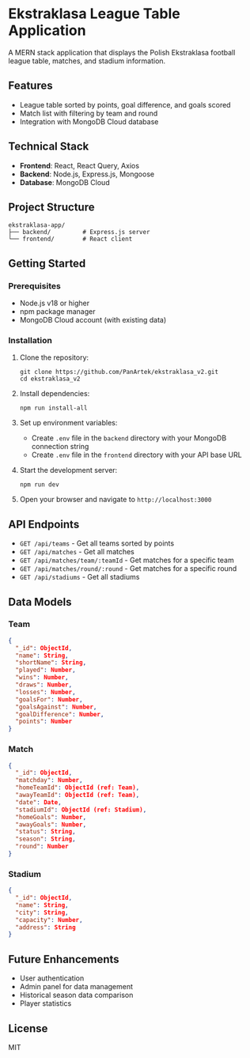 # Ekstraklasa League Table Application

A MERN stack application that displays the Polish Ekstraklasa football league table, matches, and stadium information.

## Features

- League table sorted by points, goal difference, and goals scored
- Match list with filtering by team and round
- Integration with MongoDB Cloud database

## Technical Stack

- **Frontend**: React, React Query, Axios
- **Backend**: Node.js, Express.js, Mongoose
- **Database**: MongoDB Cloud

## Project Structure

```
ekstraklasa-app/
├── backend/         # Express.js server
└── frontend/        # React client
```

## Getting Started

### Prerequisites

- Node.js v18 or higher
- npm package manager
- MongoDB Cloud account (with existing data)

### Installation

1. Clone the repository:
   ```
   git clone https://github.com/PanArtek/ekstraklasa_v2.git
   cd ekstraklasa_v2
   ```

2. Install dependencies:
   ```
   npm run install-all
   ```

3. Set up environment variables:
   - Create `.env` file in the `backend` directory with your MongoDB connection string
   - Create `.env` file in the `frontend` directory with your API base URL

4. Start the development server:
   ```
   npm run dev
   ```

5. Open your browser and navigate to `http://localhost:3000`

## API Endpoints

- `GET /api/teams` - Get all teams sorted by points
- `GET /api/matches` - Get all matches
- `GET /api/matches/team/:teamId` - Get matches for a specific team
- `GET /api/matches/round/:round` - Get matches for a specific round
- `GET /api/stadiums` - Get all stadiums

## Data Models

### Team
```json
{
  "_id": ObjectId,
  "name": String,
  "shortName": String,
  "played": Number,
  "wins": Number,
  "draws": Number,
  "losses": Number,
  "goalsFor": Number,
  "goalsAgainst": Number,
  "goalDifference": Number,
  "points": Number
}
```

### Match
```json
{
  "_id": ObjectId,
  "matchday": Number,
  "homeTeamId": ObjectId (ref: Team),
  "awayTeamId": ObjectId (ref: Team),
  "date": Date,
  "stadiumId": ObjectId (ref: Stadium),
  "homeGoals": Number,
  "awayGoals": Number,
  "status": String,
  "season": String,
  "round": Number
}
```

### Stadium
```json
{
  "_id": ObjectId,
  "name": String,
  "city": String,
  "capacity": Number,
  "address": String
}
```

## Future Enhancements

- User authentication
- Admin panel for data management
- Historical season data comparison
- Player statistics

## License

MIT